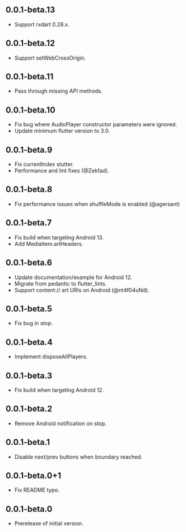## 0.0.1-beta.13

* Support rxdart 0.28.x.

## 0.0.1-beta.12

* Support setWebCrossOrigin.

## 0.0.1-beta.11

* Pass through missing API methods.

## 0.0.1-beta.10

* Fix bug where AudioPlayer constructor parameters were ignored.
* Update minimum flutter version to 3.0.

## 0.0.1-beta.9

* Fix currentIndex stutter.
* Performance and lint fixes (@Zekfad).

## 0.0.1-beta.8

* Fix performance issues when shuffleMode is enabled (@agersant)

## 0.0.1-beta.7

* Fix build when targeting Android 13.
* Add MediaItem.artHeaders.

## 0.0.1-beta.6

* Update documentation/example for Android 12.
* Migrate from pedantic to flutter_lints.
* Support content:// art URIs on Android (@nt4f04uNd).

## 0.0.1-beta.5

* Fix bug in stop.

## 0.0.1-beta.4

* Implement disposeAllPlayers.

## 0.0.1-beta.3

* Fix build when targeting Android 12.

## 0.0.1-beta.2

* Remove Android notification on stop.

## 0.0.1-beta.1

* Disable next/prev buttons when boundary reached.

## 0.0.1-beta.0+1

* Fix README typo.

## 0.0.1-beta.0

* Prerelease of initial version.

